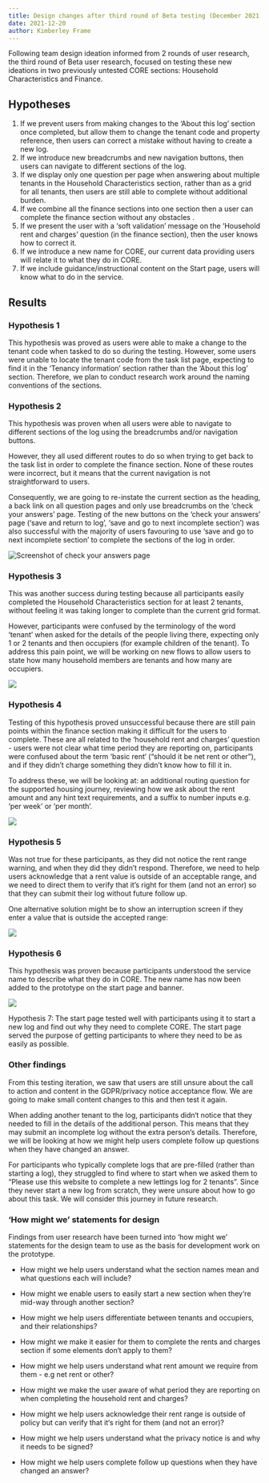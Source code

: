 ```yaml
---
title: Design changes after third round of Beta testing (December 2021)
date: 2021-12-20
author: Kimberley Frame
---
```


Following team design ideation informed from 2 rounds of user research, the third round of Beta user research, focused on testing these new ideations in two previously untested CORE sections: Household Characteristics and Finance.

## Hypotheses

1. If we prevent users from making changes to the ‘About this log’ section once completed, but allow them to change the tenant code and property reference, then users can correct a mistake without having to create a new log.
2. If we introduce new breadcrumbs and new navigation buttons, then users can navigate to different sections of the log.
3. If we display only one question per page when answering about multiple tenants in the Household Characteristics section, rather than as a grid for all tenants, then users are still able to complete without additional burden.
4. If we combine all the finance sections into one section then a user can complete the finance section without any obstacles .
5. If we present the user with a ‘soft validation’ message on the ‘Household rent and charges’ question (in the finance section), then the user knows how to correct it.
6. If we introduce a new name for CORE, our current data providing users will relate it to what they do in CORE.
7. If we include guidance/instructional content on the Start page, users will know what to do in the service.

## Results

### Hypothesis 1

This hypothesis was proved as users were able to make a change to the tenant code when tasked to do so during the testing. However, some users were unable to locate the tenant code from the task list page, expecting to find it in the ‘Tenancy information’ section rather than the ‘About this log’ section. Therefore, we plan to conduct research work around the naming conventions of the sections.

### Hypothesis 2

This hypothesis was proven when all users were able to navigate to different sections of the log using the breadcrumbs and/or navigation buttons.

However, they all used different routes to do so when trying to get back to the task list in order to complete the finance section. None of these routes were incorrect, but it means that the current navigation is not straightforward to users.

Consequently, we are going to re-instate the current section as the heading, a back link on all question pages and only use breadcrumbs on the ‘check your answers’ page. Testing of the new buttons on the ‘check your answers’ page (‘save and return to log’, ‘save and go to next incomplete section’) was also successful with the majority of users favouring to use ‘save and go to next incomplete section’ to complete the sections of the log in order.

![Screenshot of check your answers page](new-check-answers-buttons.jpg)

### Hypothesis 3

This was another success during testing because all participants easily completed the Household Characteristics section for at least 2 tenants, without feeling it was taking longer to complete than the current grid format.

However, participants were confused by the terminology of the word ‘tenant’ when asked for the details of the people living there, expecting only 1 or 2 tenants and then occupiers (for example children of the tenant). To address this pain point, we will be working on new flows to allow users to state how many household members are tenants and how many are occupiers.

![](occupier-journey.jpg)

### Hypothesis 4

Testing of this hypothesis proved unsuccessful because there are still pain points within the finance section making it difficult for the users to complete. These are all related to the ‘household rent and charges’ question - users were not clear what time period they are reporting on, participants were confused about the term ‘basic rent‘ (“should it be net rent or other”), and if they didn’t charge something they didn’t know how to fill it in.

To address these, we will be looking at: an additional routing question for the supported housing journey, reviewing how we ask about the rent amount and any hint text requirements, and a suffix to number inputs e.g. ‘per week’ or ‘per month‘.

![](household-rent-and-charges.jpg)

### Hypothesis 5

Was not true for these participants, as they did not notice the rent range warning, and when they did they didn’t respond. Therefore, we need to help users acknowledge that a rent value is outside of an acceptable range, and we need to direct them to verify that it’s right for them (and not an error) so that they can submit their log without future follow up.

One alternative solution might be to show an interruption screen if they enter a value that is outside the accepted range:

![](soft-validation-interruption.png)

### Hypothesis 6

This hypothesis was proven because participants understood the service name to describe what they do in CORE. The new name has now been added to the prototype on the start page and banner.

![](service-name.jpg)

Hypothesis 7: The start page tested well with participants using it to start a new log and find out why they need to complete CORE. The start page served the purpose of getting participants to where they need to be as easily as possible.

### Other findings

From this testing iteration, we saw that users are still unsure about the call to action and content in the GDPR/privacy notice acceptance flow. We are going to make small content changes to this and then test it again.

When adding another tenant to the log, participants didn‘t notice that they needed to fill in the details of the additional person. This means that they may submit an incomplete log without the extra person‘s details. Therefore, we will be looking at how we might help users complete follow up questions when they have changed an answer.

For participants who typically complete logs that are pre-filled (rather than starting a log), they struggled to find where to start when we asked them to “Please use this website to complete a new lettings log for 2 tenants”. Since they never start a new log from scratch, they were unsure about how to go about this task. We will consider this journey in future research.

### ‘How might we’ statements for design

Findings from user research have been turned into ‘how might we’ statements for the design team to use as the basis for development work on the prototype.

* How might we help users understand what the section names mean and what questions each will include?

* How might we enable users to easily start a new section when they‘re mid-way through another section?

* How might we help users differentiate between tenants and occupiers, and their relationships?

* How might we make it easier for them to complete the rents and charges section if some elements don‘t apply to them?

* How might we help users understand what rent amount we require from them - e.g net rent or other?

* How might we make the user aware of what period they are reporting on when completing the household rent and charges?

* How might we help users acknowledge their rent range is outside of policy but can verify that it‘s right for them (and not an error)?

* How might we help users understand what the privacy notice is and why it needs to be signed?

* How might we help users complete follow up questions when they have changed an answer?
